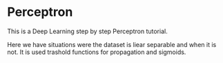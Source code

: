 # Perceptron
This is a Deep Learning step by step Perceptron tutorial. 

Here we have situations were the dataset is liear separable and when it is not. It is used trashold functions for propagation and sigmoids. 

